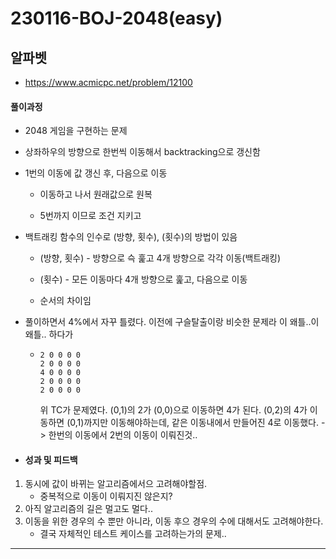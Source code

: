 # 230116-BOJ-2048(easy)

## 알파벳

- https://www.acmicpc.net/problem/12100

#### 풀이과정

- 2048 게임을 구현하는 문제

- 상좌하우의 방향으로 한번씩 이동해서 backtracking으로 갱신함

- 1번의 이동에 값 갱신 후, 다음으로 이동
  
  - 이동하고 나서 원래값으로 원복
  
  - 5번까지 이므로 조건 지키고

- 백트래킹 함수의 인수로 (방향, 횟수), (횟수)의 방법이 있음
  
  - (방향, 횟수) - 방향으로 슥 훑고 4개 방향으로 각각 이동(백트래킹)
  
  - (횟수) - 모든 이동마다 4개 방향으로 훑고, 다음으로 이동
  
  - 순서의 차이임

- 풀이하면서 4%에서 자꾸 틀렸다. 이전에 구슬탈출이랑 비슷한 문제라 이 왜틀..이왜틀.. 하다가
  
  - ```pyhton
    2 0 0 0 0
    2 0 0 0 0
    4 0 0 0 0
    2 0 0 0 0
    2 0 0 0 0
    ```
    
    위 TC가 문제였다. (0,1)의 2가 (0,0)으로 이동하면 4가 된다.
    (0,2)의 4가 이동하면 (0,1)까지만 이동해야하는데, 같은 이동내에서 만들어진 4로 이동했다.
    -> 한번의 이동에서 2번의 이동이 이뤄진것..

- #### 성과 및 피드백
1. 동시에 값이 바뀌는 알고리즘에서으 고려해야할점.
   - 중복적으로 이동이 이뤄지진 않은지?
2. 아직 알고리즘의 길은 멀고도 멀다..
3. 이동을 위한 경우의 수 뿐만 아니라, 이동 후으 경우의 수에 대해서도 고려해야한다.
   - 결국 자체적인 테스트 케이스를 고려하는가의 문제..

---
